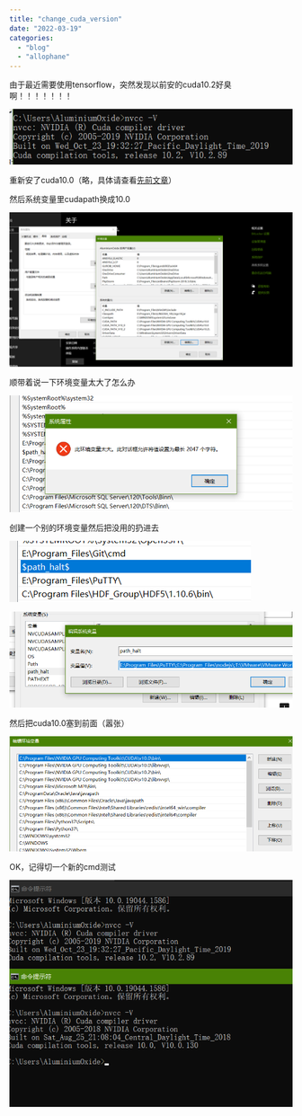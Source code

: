 ```yaml
---
title: "change_cuda_version"
date: "2022-03-19"
categories: 
  - "blog"
  - "allophane"
---
```


由于最近需要使用tensorflow，突然发现以前安的cuda10.2好臭啊！！！！！！！

![](images/image-17.png)

重新安了cuda10.0（略，具体请查看[先前文章](http://aluminium/allophane.com/index.php/2021/05/04/about_cuda_install/)）

然后系统变量里cudapath换成10.0

![](images/image-18.png)

顺带着说一下环境变量太大了怎么办

![](images/N94481DM6T3QOKTB.png)

创建一个别的环境变量然后把没用的扔进去

![](images/image-19.png)

![](images/image-20.png)

然后把cuda10.0塞到前面（嚣张）

![](images/image-21.png)

OK，记得切一个新的cmd测试

![](images/image-22.png)

